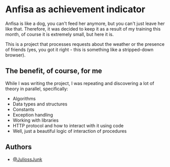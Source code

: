 # Anfisa as achievement indicator

Anfisa is like a dog, you can't feed her anymore, but you can't just leave her like that. Therefore, it was decided to keep it as a result of my training this month, of course it is extremely small, but here it is.

This is a project that processes requests about the weather or the presence of friends (yes, you got it right - this is something like a stripped-down browser).

## The benefit, of course, for me

While I was writing the project, I was repeating and discovering a lot of theory in parallel, specifically:
- Algorithms
- Data types and structures
- Constants
- Exception handling
- Working with libraries
- HTTP protocol and how to interact with it using code
- Well, just a beautiful logic of interaction of procedures

## Authors

- [@JuliossJunk](https://github.com/JuliossJunk)


